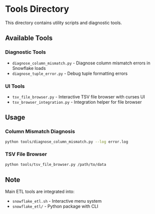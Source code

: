 # Tools Directory

This directory contains utility scripts and diagnostic tools.

## Available Tools

### Diagnostic Tools
- `diagnose_column_mismatch.py` - Diagnose column mismatch errors in Snowflake loads
- `diagnose_tuple_error.py` - Debug tuple formatting errors

### UI Tools
- `tsv_file_browser.py` - Interactive TSV file browser with curses UI
- `tsv_browser_integration.py` - Integration helper for file browser

## Usage

### Column Mismatch Diagnosis
```bash
python tools/diagnose_column_mismatch.py --log error.log
```

### TSV File Browser
```bash
python tools/tsv_file_browser.py /path/to/data
```

## Note
Main ETL tools are integrated into:
- `snowflake_etl.sh` - Interactive menu system
- `snowflake_etl/` - Python package with CLI